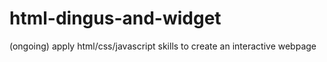 # html-dingus-and-widget
 (ongoing) apply html/css/javascript skills to create an interactive webpage
